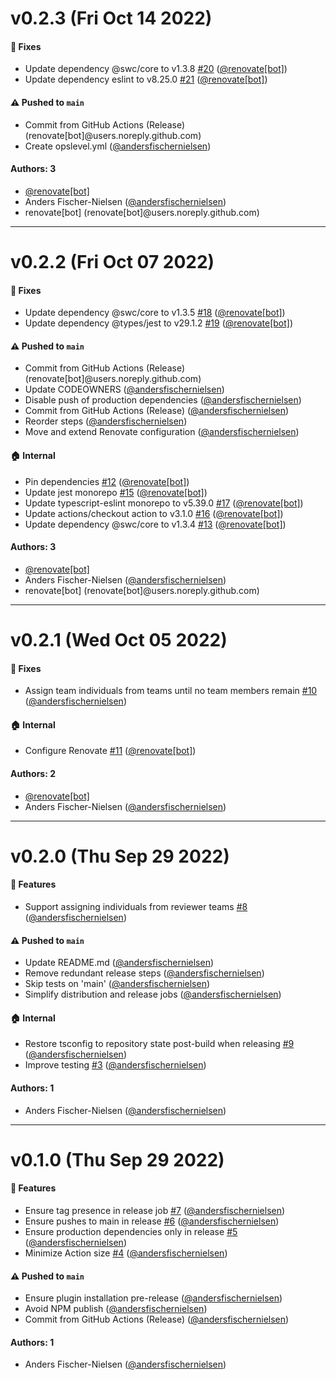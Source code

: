 # v0.2.3 (Fri Oct 14 2022)

#### 🐞 Fixes

- Update dependency @swc/core to v1.3.8 [#20](https://github.com/pleo-oss/assign-random-codeowners/pull/20) ([@renovate[bot]](https://github.com/renovate[bot]))
- Update dependency eslint to v8.25.0 [#21](https://github.com/pleo-oss/assign-random-codeowners/pull/21) ([@renovate[bot]](https://github.com/renovate[bot]))

#### ⚠️ Pushed to `main`

- Commit from GitHub Actions (Release) (renovate[bot]@users.noreply.github.com)
- Create opslevel.yml ([@andersfischernielsen](https://github.com/andersfischernielsen))

#### Authors: 3

- [@renovate[bot]](https://github.com/renovate[bot])
- Anders Fischer-Nielsen ([@andersfischernielsen](https://github.com/andersfischernielsen))
- renovate[bot] (renovate[bot]@users.noreply.github.com)

---

# v0.2.2 (Fri Oct 07 2022)

#### 🐞 Fixes

- Update dependency @swc/core to v1.3.5 [#18](https://github.com/pleo-oss/assign-random-codeowners/pull/18) ([@renovate[bot]](https://github.com/renovate[bot]))
- Update dependency @types/jest to v29.1.2 [#19](https://github.com/pleo-oss/assign-random-codeowners/pull/19) ([@renovate[bot]](https://github.com/renovate[bot]))

#### ⚠️ Pushed to `main`

- Commit from GitHub Actions (Release) (renovate[bot]@users.noreply.github.com)
- Update CODEOWNERS ([@andersfischernielsen](https://github.com/andersfischernielsen))
- Disable push of production dependencies ([@andersfischernielsen](https://github.com/andersfischernielsen))
- Commit from GitHub Actions (Release) ([@andersfischernielsen](https://github.com/andersfischernielsen))
- Reorder steps ([@andersfischernielsen](https://github.com/andersfischernielsen))
- Move and extend Renovate configuration ([@andersfischernielsen](https://github.com/andersfischernielsen))

#### 🏠 Internal

- Pin dependencies [#12](https://github.com/pleo-oss/assign-random-codeowners/pull/12) ([@renovate[bot]](https://github.com/renovate[bot]))
- Update jest monorepo [#15](https://github.com/pleo-oss/assign-random-codeowners/pull/15) ([@renovate[bot]](https://github.com/renovate[bot]))
- Update typescript-eslint monorepo to v5.39.0 [#17](https://github.com/pleo-oss/assign-random-codeowners/pull/17) ([@renovate[bot]](https://github.com/renovate[bot]))
- Update actions/checkout action to v3.1.0 [#16](https://github.com/pleo-oss/assign-random-codeowners/pull/16) ([@renovate[bot]](https://github.com/renovate[bot]))
- Update dependency @swc/core to v1.3.4 [#13](https://github.com/pleo-oss/assign-random-codeowners/pull/13) ([@renovate[bot]](https://github.com/renovate[bot]))

#### Authors: 3

- [@renovate[bot]](https://github.com/renovate[bot])
- Anders Fischer-Nielsen ([@andersfischernielsen](https://github.com/andersfischernielsen))
- renovate[bot] (renovate[bot]@users.noreply.github.com)

---

# v0.2.1 (Wed Oct 05 2022)

#### 🐞 Fixes

- Assign team individuals from teams until no team members remain [#10](https://github.com/pleo-oss/assign-random-codeowners/pull/10) ([@andersfischernielsen](https://github.com/andersfischernielsen))

#### 🏠 Internal

- Configure Renovate [#11](https://github.com/pleo-oss/assign-random-codeowners/pull/11) ([@renovate[bot]](https://github.com/renovate[bot]))

#### Authors: 2

- [@renovate[bot]](https://github.com/renovate[bot])
- Anders Fischer-Nielsen ([@andersfischernielsen](https://github.com/andersfischernielsen))

---

# v0.2.0 (Thu Sep 29 2022)

#### 🎁 Features

- Support assigning individuals from reviewer teams [#8](https://github.com/pleo-oss/assign-random-codeowners/pull/8) ([@andersfischernielsen](https://github.com/andersfischernielsen))

#### ⚠️ Pushed to `main`

- Update README.md ([@andersfischernielsen](https://github.com/andersfischernielsen))
- Remove redundant release steps ([@andersfischernielsen](https://github.com/andersfischernielsen))
- Skip tests on 'main' ([@andersfischernielsen](https://github.com/andersfischernielsen))
- Simplify distribution and release jobs ([@andersfischernielsen](https://github.com/andersfischernielsen))

#### 🏠 Internal

- Restore tsconfig to repository state post-build when releasing [#9](https://github.com/pleo-oss/assign-random-codeowners/pull/9) ([@andersfischernielsen](https://github.com/andersfischernielsen))
- Improve testing [#3](https://github.com/pleo-oss/assign-random-codeowners/pull/3) ([@andersfischernielsen](https://github.com/andersfischernielsen))

#### Authors: 1

- Anders Fischer-Nielsen ([@andersfischernielsen](https://github.com/andersfischernielsen))

---

# v0.1.0 (Thu Sep 29 2022)

#### 🎁 Features

- Ensure tag presence in release job [#7](https://github.com/pleo-oss/assign-random-codeowners/pull/7) ([@andersfischernielsen](https://github.com/andersfischernielsen))
- Ensure pushes to main in release [#6](https://github.com/pleo-oss/assign-random-codeowners/pull/6) ([@andersfischernielsen](https://github.com/andersfischernielsen))
- Ensure production dependencies only in release [#5](https://github.com/pleo-oss/assign-random-codeowners/pull/5) ([@andersfischernielsen](https://github.com/andersfischernielsen))
- Minimize Action size [#4](https://github.com/pleo-oss/assign-random-codeowners/pull/4) ([@andersfischernielsen](https://github.com/andersfischernielsen))

#### ⚠️ Pushed to `main`

- Ensure plugin installation pre-release ([@andersfischernielsen](https://github.com/andersfischernielsen))
- Avoid NPM publish ([@andersfischernielsen](https://github.com/andersfischernielsen))
- Commit from GitHub Actions (Release) ([@andersfischernielsen](https://github.com/andersfischernielsen))

#### Authors: 1

- Anders Fischer-Nielsen ([@andersfischernielsen](https://github.com/andersfischernielsen))
